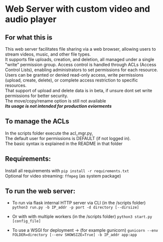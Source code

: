 # Web Server with custom video and audio player #

## For what this is ##
This web server facilitates file sharing via a web browser, allowing users to stream videos, music, and other file types.    
It supports file uploads, creation, and deletion, all managed under a single "write" permission group. Access control is
handled through ACLs (Access Control Lists), enabling administrators to set permissions for each resource.
Users can be granted or denied read-only access, write permissions (upload, create, delete), or complete access restriction to specific resources.       
That support of upload and delete data is in beta, if unsure dont set write permissions for better security.    
The move/copy/rename option is still not available    
***Its usage is not intended for production eviorments***

## To manage the ACLs ##
 In the scripts folder execute the acl_mgr.py,  
 The default user for permissions is DEFAULT (if not logged in).    
 The basic syntax is explained in the README in that folder

## Requirements: ##
 Install all requirements with
 ```pip install -r requirements.txt```    
 Optional for video streaming: ```ffmpeg``` (as system package)


## To run the web server: ##
  - To run via flask internal HTTP server via CLI (in the /scripts folder)
    ```python3 run.py -b IP_addr -p port -d directory [--dirsize]```
  - Or with with multiple workers (in the /scripts folder)
    ```python3 start.py [config_file]```

  - To use a WSGI for deployment -> (for example gunicorn)
    ```gunicorn --env FOLDER=directory [--env SHOWSIZE=True] -b IP_addr app:app```
    
